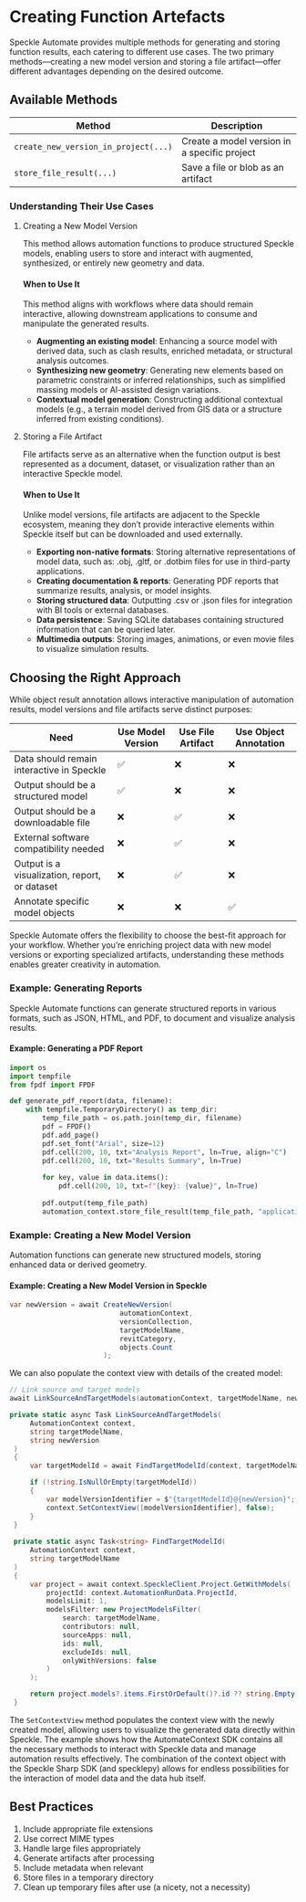 # Creating Function Artefacts

Speckle Automate provides multiple methods for generating and storing function results, each catering to different use 
cases. The two primary methods—creating a new model version and storing a file artifact—offer different advantages 
depending on the desired outcome.

## Available Methods

| Method                               | Description                                  |
|--------------------------------------|----------------------------------------------|
| `create_new_version_in_project(...)` | Create a model version in a specific project |
| `store_file_result(...)`             | Save a file or blob as an artifact           |

### Understanding Their Use Cases
1. Creating a New Model Version

   This method allows automation functions to produce structured Speckle models, enabling users to store and interact with augmented, synthesized, or entirely new geometry and data.

   #### When to Use It
   This method aligns with workflows where data should remain interactive, allowing downstream applications to consume and manipulate the generated results.
   - **Augmenting an existing model**: Enhancing a source model with derived data, such as clash results, enriched metadata, or structural analysis outcomes.
   - **Synthesizing new geometry**: Generating new elements based on parametric constraints or inferred relationships, such as simplified massing models or AI-assisted design variations.
   - **Contextual model generation**: Constructing additional contextual models (e.g., a terrain model derived from GIS data or a structure inferred from existing conditions).
   


2. Storing a File Artifact

   File artifacts serve as an alternative when the function output is best represented as a document, dataset, or visualization rather than an interactive Speckle model.

   #### When to Use It
   Unlike model versions, file artifacts are adjacent to the Speckle ecosystem, meaning they don’t provide interactive elements within Speckle itself but can be downloaded and used externally.

   - **Exporting non-native formats**: Storing alternative representations of model data, such as:
.obj, .gltf, or .dotbim files for use in third-party applications.
   - **Creating documentation & reports**: Generating PDF reports that summarize results, analysis, or model insights.
   - **Storing structured data**: Outputting .csv or .json files for integration with BI tools or external databases.
   - **Data persistence**: Saving SQLite databases containing structured information that can be queried later.
   - **Multimedia outputs**: Storing images, animations, or even movie files to visualize simulation results.


## Choosing the Right Approach
While object result annotation allows interactive manipulation of automation results, model versions and file artifacts 
serve distinct purposes:

| Need                                          | Use Model Version | Use File Artifact | Use Object Annotation |
|-----------------------------------------------|-------------------|-------------------|-----------------------|
| Data should remain interactive in Speckle     | ✅                 | ❌                 | ❌                     |
| Output should be a structured model           | ✅                 | ❌                 | ❌                     |
| Output should be a downloadable file          | ❌                 | ✅                 | ❌                     |
| External software compatibility needed        | ❌                 | ✅                 | ❌                     |
| Output is a visualization, report, or dataset | ❌                 | ✅                 | ❌                     |
| Annotate specific model objects               | ❌                 | ❌                 | ✅                     |
   
Speckle Automate offers the flexibility to choose the best-fit approach for your workflow. Whether you’re enriching 
project data with new model versions or exporting specialized artifacts, understanding these methods enables greater 
creativity in automation.

### Example: Generating Reports

Speckle Automate functions can generate structured reports in various formats, such as JSON, HTML, and PDF, to document and visualize analysis results.

#### Example: Generating a PDF Report

```python
import os
import tempfile
from fpdf import FPDF

def generate_pdf_report(data, filename):
    with tempfile.TemporaryDirectory() as temp_dir:
        temp_file_path = os.path.join(temp_dir, filename)
        pdf = FPDF()
        pdf.add_page()
        pdf.set_font("Arial", size=12)
        pdf.cell(200, 10, txt="Analysis Report", ln=True, align="C")
        pdf.cell(200, 10, txt="Results Summary", ln=True)
        
        for key, value in data.items():
            pdf.cell(200, 10, txt=f"{key}: {value}", ln=True)
        
        pdf.output(temp_file_path)
        automation_context.store_file_result(temp_file_path, "application/pdf")
```

### Example: Creating a New Model Version

Automation functions can generate new structured models, storing enhanced data or derived geometry.

#### Example: Creating a New Model Version in Speckle

```csharp
var newVersion = await CreateNewVersion(
                           automationContext,
                           versionCollection,
                           targetModelName,
                           revitCategory,
                           objects.Count
                       );
```

We can also populate the context view with details of the created model:
```csharp
// Link source and target models
await LinkSourceAndTargetModels(automationContext, targetModelName, newVersion);
```

```csharp
private static async Task LinkSourceAndTargetModels(
     AutomationContext context,
     string targetModelName,
     string newVersion
 )
 {
     var targetModelId = await FindTargetModelId(context, targetModelName);

     if (!string.IsNullOrEmpty(targetModelId))
     {
         var modelVersionIdentifier = $"{targetModelId}@{newVersion}";
         context.SetContextView([modelVersionIdentifier], false);
     }
 }
 
 private static async Task<string> FindTargetModelId(
     AutomationContext context,
     string targetModelName
 )
 {
     var project = await context.SpeckleClient.Project.GetWithModels(
         projectId: context.AutomationRunData.ProjectId,
         modelsLimit: 1,
         modelsFilter: new ProjectModelsFilter(
             search: targetModelName,
             contributors: null,
             sourceApps: null,
             ids: null,
             excludeIds: null,
             onlyWithVersions: false
         )
     );

     return project.models?.items.FirstOrDefault()?.id ?? string.Empty;
 }
```

The `SetContextView` method populates the context view with the newly created model, allowing users to visualize the 
generated data directly within Speckle. The example shows how the AutomateContext SDK contains
all the necessary methods to interact with Speckle data and manage automation results effectively. The combination of the 
context object with the Speckle Sharp SDK (and specklepy) allows for endless possibilities for 
the interaction of model data and the data hub itself.

## Best Practices

1. Include appropriate file extensions
2. Use correct MIME types
3. Handle large files appropriately
4. Generate artifacts after processing
5. Include metadata when relevant
6. Store files in a temporary directory
7. Clean up temporary files after use (a nicety, not a necessity)
